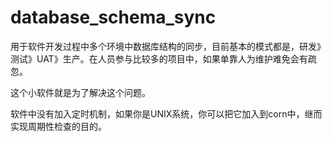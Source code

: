 # database_schema_sync
用于软件开发过程中多个环境中数据库结构的同步，目前基本的模式都是，研发》测试》UAT》生产。在人员参与比较多的项目中，如果单靠人为维护难免会有疏忽。

这个小软件就是为了解决这个问题。

软件中没有加入定时机制，如果你是UNIX系统，你可以把它加入到corn中，继而实现周期性检查的目的。